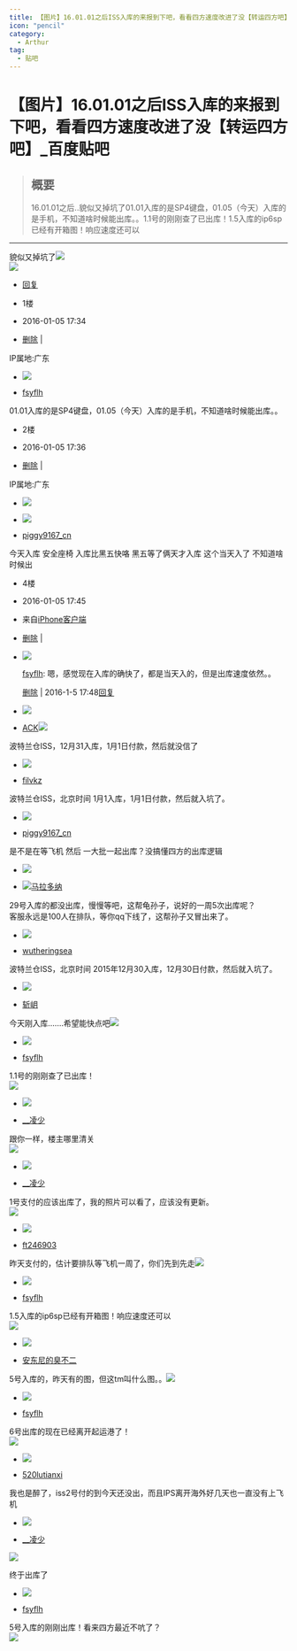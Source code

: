 ```yaml
---
title: 【图片】16.01.01之后ISS入库的来报到下吧，看看四方速度改进了没【转运四方吧】_百度贴吧
icon: "pencil"
category:
  - Arthur
tag:
  - 贴吧
---
```


# 【图片】16.01.01之后ISS入库的来报到下吧，看看四方速度改进了没【转运四方吧】_百度贴吧

> ## 概要
> 16.01.01之后..貌似又掉坑了01.01入库的是SP4键盘，01.05（今天）入库的是手机，不知道啥时候能出库。。1.1号的刚刚查了已出库！1.5入库的ip6sp已经有开箱图！响应速度还可以

---
貌似又掉坑了![](https://tb2.bdstatic.com/tb/editor/images/face/i_f04.png?t=20140803)  
![](https://imgsa.baidu.com/forum/w%3D580/sign=9bd43173b419ebc4c0787691b227cf79/fbeb73380cd7912375389a62aa345982b3b780b3.jpg)

  
  

-   [回复](https://tieba.baidu.com/p/4251810517?pid=81836844037&cid=0#)

-   1楼
-   2016-01-05 17:34

-   [删除](https://tieba.baidu.com/p/4251810517?pid=81836844037&cid=0#) |

IP属地:广东

-   [![](https://himg.bdimg.com/sys/portrait/item/tb.1.b9fc0bd1.TJykhab2yC352vX_pOgzGQ)](https://tieba.baidu.com/home/main?id=tb.1.b9fc0bd1.TJykhab2yC352vX_pOgzGQ&fr=pb&ie=utf-8)
    

-   [fsyflh](https://tieba.baidu.com/home/main?id=tb.1.b9fc0bd1.TJykhab2yC352vX_pOgzGQ&fr=pb&ie=utf-8)

01.01入库的是SP4键盘，01.05（今天）入库的是手机，不知道啥时候能出库。。

  
  

-   2楼
-   2016-01-05 17:36

-   [删除](https://tieba.baidu.com/p/4251810517?pid=81836844037&cid=0#) |

IP属地:广东

-   [![](https://himg.bdimg.com/sys/portrait/item/tb.1.c563b10f.lNzUmIu0ceg-CSAYF1MA0A)](https://tieba.baidu.com/home/main?id=tb.1.c563b10f.lNzUmIu0ceg-CSAYF1MA0A&ie=utf-8&fr=pb)

-   [![](https://himg.bdimg.com/sys/portrait/item/tb.1.352f5037.MGY2exsNtUyKI1wkgJMYhg)](https://tieba.baidu.com/home/main?id=tb.1.352f5037.MGY2exsNtUyKI1wkgJMYhg&fr=pb&ie=utf-8)
    

-   [piggy9167\_cn](https://tieba.baidu.com/home/main?id=tb.1.352f5037.MGY2exsNtUyKI1wkgJMYhg&fr=pb&ie=utf-8)

今天入库 安全座椅 入库比黑五快咯 黑五等了俩天才入库 这个当天入了 不知道啥时候出

  
  

-   4楼
-   2016-01-05 17:45

-   来自[iPhone客户端](http://c.tieba.baidu.com/c/s/download/pc?tab=qunliao)
-   [删除](https://tieba.baidu.com/p/4251810517?pid=81836844037&cid=0#) |

-   [![](https://himg.bdimg.com/sys/portrait/item/tb.1.b9fc0bd1.TJykhab2yC352vX_pOgzGQ)](https://tieba.baidu.com/home/main?id=tb.1.b9fc0bd1.TJykhab2yC352vX_pOgzGQ&ie=utf-8&fr=pb)
    
    [fsyflh](https://tieba.baidu.com/home/main?id=tb.1.b9fc0bd1.TJykhab2yC352vX_pOgzGQ&ie=utf-8&fr=pb): 嗯，感觉现在入库的确快了，都是当天入的，但是出库速度依然。。
    
    [删除](https://tieba.baidu.com/p/4251810517?pid=81836844037&cid=0#) | 2016-1-5 17:48[回复](https://tieba.baidu.com/p/4251810517?pid=81836844037&cid=0#)
    

-   [![](https://tb2.bdstatic.com/tb/static-pb/img/head_80.jpg)](https://tieba.baidu.com/home/main?id=tb.1.43c70697.sHwRcEe3iXx0sqg33DKDRw&fr=pb&ie=utf-8)
    

-   [ACK![](https://tb1.bdstatic.com/tb/cms/nickemoji/4-15.png)](https://tieba.baidu.com/home/main?id=tb.1.43c70697.sHwRcEe3iXx0sqg33DKDRw&fr=pb&ie=utf-8)

波特兰仓ISS，12月31入库，1月1日付款，然后就没信了

  
  

-   [![](https://tb2.bdstatic.com/tb/static-pb/img/head_80.jpg)](https://tieba.baidu.com/home/main?id=tb.1.96254fa6.Y0QGdk-jA-H2rC4Lg37vzA&fr=pb&ie=utf-8)
    

-   [filvkz](https://tieba.baidu.com/home/main?id=tb.1.96254fa6.Y0QGdk-jA-H2rC4Lg37vzA&fr=pb&ie=utf-8)

波特兰仓ISS，北京时间 1月1入库，1月1日付款，然后就入坑了。

  
  

-   [![](https://tb2.bdstatic.com/tb/static-pb/img/head_80.jpg)](https://tieba.baidu.com/home/main?id=tb.1.352f5037.MGY2exsNtUyKI1wkgJMYhg&fr=pb&ie=utf-8)
    

-   [piggy9167\_cn](https://tieba.baidu.com/home/main?id=tb.1.352f5037.MGY2exsNtUyKI1wkgJMYhg&fr=pb&ie=utf-8)

是不是在等飞机 然后 一大批一起出库？没搞懂四方的出库逻辑

  
  

-   [![](https://tb2.bdstatic.com/tb/static-pb/img/head_80.jpg)](https://tieba.baidu.com/home/main?id=tb.1.819a7328.0rjHpdcJX1bUElJB1ocj5Q&fr=pb&ie=utf-8)
    

-   [![](https://tb1.bdstatic.com/tb/cms/nickemoji/4-21.png)马拉多纳](https://tieba.baidu.com/home/main?id=tb.1.819a7328.0rjHpdcJX1bUElJB1ocj5Q&fr=pb&ie=utf-8)

29号入库的都没出库，慢慢等吧，这帮龟孙子，说好的一周5次出库呢？  
客服永远是100人在排队，等你qq下线了，这帮孙子又冒出来了。

  
  

-   [![](https://tb2.bdstatic.com/tb/static-pb/img/head_80.jpg)](https://tieba.baidu.com/home/main?id=tb.1.b1f9552a.lexbWMe7ZfQisTKdNOI_KQ&fr=pb&ie=utf-8)
    

-   [wutheringsea](https://tieba.baidu.com/home/main?id=tb.1.b1f9552a.lexbWMe7ZfQisTKdNOI_KQ&fr=pb&ie=utf-8)

波特兰仓ISS，北京时间 2015年12月30入库，12月30日付款，然后就入坑了。

  
  

-   [![](https://tb2.bdstatic.com/tb/static-pb/img/head_80.jpg)](https://tieba.baidu.com/home/main?id=tb.1.5806793d.yfYI9IyfASUJYnoP3qQ7Ow&fr=pb&ie=utf-8)
    

-   [斩岄](https://tieba.baidu.com/home/main?id=tb.1.5806793d.yfYI9IyfASUJYnoP3qQ7Ow&fr=pb&ie=utf-8)

今天刚入库.......希望能快点吧![](https://tb2.bdstatic.com/tb/editor/images/face/i_f16.png?t=20140803)

  
  

-   [![](https://tb2.bdstatic.com/tb/static-pb/img/head_80.jpg)](https://tieba.baidu.com/home/main?id=tb.1.b9fc0bd1.TJykhab2yC352vX_pOgzGQ&fr=pb&ie=utf-8)
    

-   [fsyflh](https://tieba.baidu.com/home/main?id=tb.1.b9fc0bd1.TJykhab2yC352vX_pOgzGQ&fr=pb&ie=utf-8)

1.1号的刚刚查了已出库！  
![](https://imgsa.baidu.com/forum/w%3D580/sign=7e666d35b41bb0518f24b320067ada77/7a5dbaaf2edda3ccabc8d93706e93901213f9260.jpg)

  
  

-   [![](https://tb2.bdstatic.com/tb/static-pb/img/head_80.jpg)](https://tieba.baidu.com/home/main?id=tb.1.be111fc9.VU02Qe8W772sa-Wdy3RTXw&fr=pb&ie=utf-8)
    

-   [\_\_凌少](https://tieba.baidu.com/home/main?id=tb.1.be111fc9.VU02Qe8W772sa-Wdy3RTXw&fr=pb&ie=utf-8)

跟你一样，楼主哪里清关  
![](https://imgsa.baidu.com/forum/w%3D580/sign=f8cebe03bf99a9013b355b3e2d940a58/d4b6f11190ef76c64011993c9a16fdfaae516755.jpg)

  
  

-   [![](https://tb2.bdstatic.com/tb/static-pb/img/head_80.jpg)](https://tieba.baidu.com/home/main?id=tb.1.be111fc9.VU02Qe8W772sa-Wdy3RTXw&fr=pb&ie=utf-8)
    

-   [\_\_凌少](https://tieba.baidu.com/home/main?id=tb.1.be111fc9.VU02Qe8W772sa-Wdy3RTXw&fr=pb&ie=utf-8)

1号支付的应该出库了，我的照片可以看了，应该没有更新。  
![](https://imgsa.baidu.com/forum/w%3D580/sign=842cc102bb315c6043956be7bdb0cbe6/42e6bf773912b31bd483a03e8118367adbb4e1a1.jpg)

  
  

-   [![](https://tb2.bdstatic.com/tb/static-pb/img/head_80.jpg)](https://tieba.baidu.com/home/main?id=tb.1.73a6f16.LvAU1_5cFGucYB22apglng&fr=pb&ie=utf-8)
    

-   [ft246903](https://tieba.baidu.com/home/main?id=tb.1.73a6f16.LvAU1_5cFGucYB22apglng&fr=pb&ie=utf-8)

昨天支付的，估计要排队等飞机一周了，你们先到先走![](https://gsp0.baidu.com/5aAHeD3nKhI2p27j8IqW0jdnxx1xbK/tb/editor/images/client/image_emoticon2.png)

  
  

-   [![](https://tb2.bdstatic.com/tb/static-pb/img/head_80.jpg)](https://tieba.baidu.com/home/main?id=tb.1.b9fc0bd1.TJykhab2yC352vX_pOgzGQ&fr=pb&ie=utf-8)
    

-   [fsyflh](https://tieba.baidu.com/home/main?id=tb.1.b9fc0bd1.TJykhab2yC352vX_pOgzGQ&fr=pb&ie=utf-8)

1.5入库的ip6sp已经有开箱图！响应速度还可以  
![](https://imgsa.baidu.com/forum/w%3D580/sign=dc5b5a70cbbf6c81f7372ce08c3fb1d7/b6bd317f9e2f070868e19418ee24b899a801f2a9.jpg)

  
  

-   [![](https://tb2.bdstatic.com/tb/static-pb/img/head_80.jpg)](https://tieba.baidu.com/home/main?id=tb.1.26402bcc.ZOWXoTuVf5Tkv6oNMMF-LQ&fr=pb&ie=utf-8)
    

-   [安东尼的臭不二](https://tieba.baidu.com/home/main?id=tb.1.26402bcc.ZOWXoTuVf5Tkv6oNMMF-LQ&fr=pb&ie=utf-8)

5号入库的，昨天有的图，但这tm叫什么图。。![](https://imgsa.baidu.com/forum/w%3D580/sign=ef29d4c63a6d55fbc5c6762e5d234f40/783f1f23dd54564e5be65c21b4de9c82d0584f96.jpg)

  
  

-   [![](https://tb2.bdstatic.com/tb/static-pb/img/head_80.jpg)](https://tieba.baidu.com/home/main?id=tb.1.b9fc0bd1.TJykhab2yC352vX_pOgzGQ&fr=pb&ie=utf-8)
    

-   [fsyflh](https://tieba.baidu.com/home/main?id=tb.1.b9fc0bd1.TJykhab2yC352vX_pOgzGQ&fr=pb&ie=utf-8)

6号出库的现在已经离开起运港了！  
![](https://imgsa.baidu.com/forum/w%3D580/sign=2270f2353d292df597c3ac1d8c305ce2/bbe9af014a90f603c513ab5d3e12b31bb151edf0.jpg)

  
  

-   [![](https://tb2.bdstatic.com/tb/static-pb/img/head_80.jpg)](https://tieba.baidu.com/home/main?id=tb.1.ef0f27bc.ivxfVOzn7lhJE1_bD-z6zA&fr=pb&ie=utf-8)
    

-   [520lutianxi](https://tieba.baidu.com/home/main?id=tb.1.ef0f27bc.ivxfVOzn7lhJE1_bD-z6zA&fr=pb&ie=utf-8)

我也是醉了，iss2号付的到今天还没出，而且IPS离开海外好几天也一直没有上飞机

  
  

-   [![](https://tb2.bdstatic.com/tb/static-pb/img/head_80.jpg)](https://tieba.baidu.com/home/main?id=tb.1.be111fc9.VU02Qe8W772sa-Wdy3RTXw&fr=pb&ie=utf-8)
    

-   [\_\_凌少](https://tieba.baidu.com/home/main?id=tb.1.be111fc9.VU02Qe8W772sa-Wdy3RTXw&fr=pb&ie=utf-8)

![](https://imgsa.baidu.com/forum/w%3D580/sign=d190f3d21d4c510faec4e21250582528/a4a1c7c8a786c91729ea7f23ce3d70cf3ac757ad.jpg)

终于出库了

  
  

-   [![](https://tb2.bdstatic.com/tb/static-pb/img/head_80.jpg)](https://tieba.baidu.com/home/main?id=tb.1.b9fc0bd1.TJykhab2yC352vX_pOgzGQ&fr=pb&ie=utf-8)
    

-   [fsyflh](https://tieba.baidu.com/home/main?id=tb.1.b9fc0bd1.TJykhab2yC352vX_pOgzGQ&fr=pb&ie=utf-8)

5号入库的刚刚出库！看来四方最近不吭了？  
![](https://imgsa.baidu.com/forum/w%3D580/sign=47cfe835b9096b6381195e583c328733/9775bed3fd1f4134da832a64221f95cad0c85eda.jpg)
